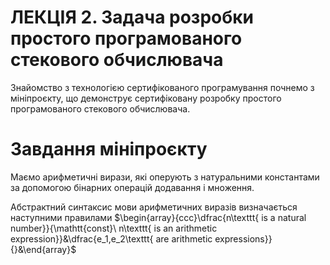 <H1><b>ЛЕКЦІЯ 2. Задача розробки простого програмованого стекового обчислювача</b></H1>

Знайомство з технологією сертифікованого програмування почнемо з мініпроєкту, що демонструє сертифіковану розробку простого програмованого стекового обчислювача.

# Завдання мініпроєкту

Маємо арифметичні вирази, які оперують з натуральними константами за допомогою бінарних операцій додавання і множення.

Абстрактний синтаксис мови арифметичних виразів визначається наступними правилами
$\begin{array}{ccc}\dfrac{n\texttt{ is a natural number}}{\mathtt{const}\ n\texttt{ is an arithmetic expression}}&\dfrac{e_1,e_2\texttt{ are arithmetic expressions}}{}&\end{array}$
